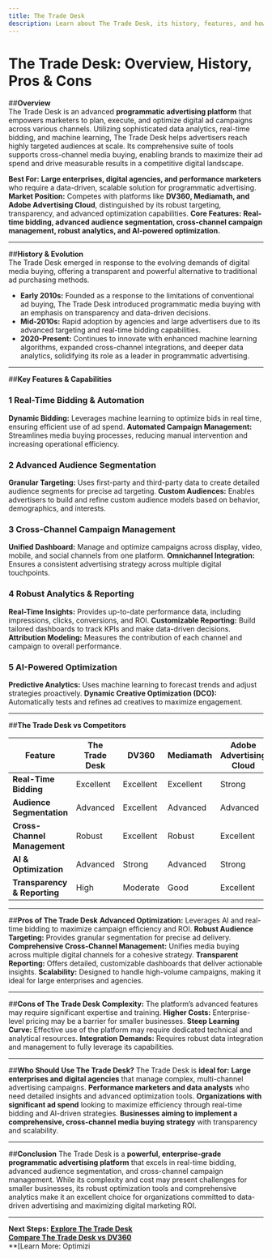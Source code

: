 ```yaml
---
title: The Trade Desk
description: Learn about The Trade Desk, its history, features, and how it compares to other programmatic advertising platforms.
---
```


# **The Trade Desk: Overview, History, Pros & Cons**

##**Overview**  
The Trade Desk is an advanced **programmatic advertising platform** that empowers marketers to plan, execute, and optimize digital ad campaigns across various channels. Utilizing sophisticated data analytics, real-time bidding, and machine learning, The Trade Desk helps advertisers reach highly targeted audiences at scale. Its comprehensive suite of tools supports cross-channel media buying, enabling brands to maximize their ad spend and drive measurable results in a competitive digital landscape.

 **Best For:** **Large enterprises, digital agencies, and performance marketers** who require a data-driven, scalable solution for programmatic advertising.
 **Market Position:** Competes with platforms like **DV360, Mediamath, and Adobe Advertising Cloud**, distinguished by its robust targeting, transparency, and advanced optimization capabilities.
 **Core Features:** **Real-time bidding, advanced audience segmentation, cross-channel campaign management, robust analytics, and AI-powered optimization.**

---

##**History & Evolution**  
The Trade Desk emerged in response to the evolving demands of digital media buying, offering a transparent and powerful alternative to traditional ad purchasing methods.

- **Early 2010s:** Founded as a response to the limitations of conventional ad buying, The Trade Desk introduced programmatic media buying with an emphasis on transparency and data-driven decisions.
- **Mid-2010s:** Rapid adoption by agencies and large advertisers due to its advanced targeting and real-time bidding capabilities.
- **2020-Present:** Continues to innovate with enhanced machine learning algorithms, expanded cross-channel integrations, and deeper data analytics, solidifying its role as a leader in programmatic advertising.

---

##**Key Features & Capabilities**

### **1 Real-Time Bidding & Automation**
 **Dynamic Bidding:** Leverages machine learning to optimize bids in real time, ensuring efficient use of ad spend.
 **Automated Campaign Management:** Streamlines media buying processes, reducing manual intervention and increasing operational efficiency.

### **2 Advanced Audience Segmentation**
 **Granular Targeting:** Uses first-party and third-party data to create detailed audience segments for precise ad targeting.
 **Custom Audiences:** Enables advertisers to build and refine custom audience models based on behavior, demographics, and interests.

### **3 Cross-Channel Campaign Management**
 **Unified Dashboard:** Manage and optimize campaigns across display, video, mobile, and social channels from one platform.
 **Omnichannel Integration:** Ensures a consistent advertising strategy across multiple digital touchpoints.

### **4 Robust Analytics & Reporting**
 **Real-Time Insights:** Provides up-to-date performance data, including impressions, clicks, conversions, and ROI.
 **Customizable Reporting:** Build tailored dashboards to track KPIs and make data-driven decisions.
 **Attribution Modeling:** Measures the contribution of each channel and campaign to overall performance.

### **5 AI-Powered Optimization**
 **Predictive Analytics:** Uses machine learning to forecast trends and adjust strategies proactively.
 **Dynamic Creative Optimization (DCO):** Automatically tests and refines ad creatives to maximize engagement.

---

##**The Trade Desk vs Competitors**

| Feature                        | The Trade Desk      | DV360              | Mediamath         | Adobe Advertising Cloud |
|--------------------------------|---------------------|--------------------|-------------------|-------------------------|
| **Real-Time Bidding**          |  Excellent        |  Excellent       |  Excellent      |  Strong               |
| **Audience Segmentation**      |  Advanced         |  Excellent       |  Advanced       |  Advanced             |
| **Cross-Channel Management**   |  Robust           |  Excellent       |  Robust         |  Excellent            |
| **AI & Optimization**          |  Advanced         |  Strong          |  Advanced       |  Strong               |
| **Transparency & Reporting**   |  High             |  Moderate        |  Good           |  Excellent            |

---

##**Pros of The Trade Desk**
 **Advanced Optimization:** Leverages AI and real-time bidding to maximize campaign efficiency and ROI.
 **Robust Audience Targeting:** Provides granular segmentation for precise ad delivery.
 **Comprehensive Cross-Channel Management:** Unifies media buying across multiple digital channels for a cohesive strategy.
 **Transparent Reporting:** Offers detailed, customizable dashboards that deliver actionable insights.
 **Scalability:** Designed to handle high-volume campaigns, making it ideal for large enterprises and agencies.

---

##**Cons of The Trade Desk**
 **Complexity:** The platform’s advanced features may require significant expertise and training.
 **Higher Costs:** Enterprise-level pricing may be a barrier for smaller businesses.
 **Steep Learning Curve:** Effective use of the platform may require dedicated technical and analytical resources.
 **Integration Demands:** Requires robust data integration and management to fully leverage its capabilities.

---

##**Who Should Use The Trade Desk?**
The Trade Desk is **ideal for:**
 **Large enterprises and digital agencies** that manage complex, multi-channel advertising campaigns.
 **Performance marketers and data analysts** who need detailed insights and advanced optimization tools.
 **Organizations with significant ad spend** looking to maximize efficiency through real-time bidding and AI-driven strategies.
 **Businesses aiming to implement a comprehensive, cross-channel media buying strategy** with transparency and scalability.

---

##**Conclusion**
The Trade Desk is a **powerful, enterprise-grade programmatic advertising platform** that excels in real-time bidding, advanced audience segmentation, and cross-channel campaign management. While its complexity and cost may present challenges for smaller businesses, its robust optimization tools and comprehensive analytics make it an excellent choice for organizations committed to data-driven advertising and maximizing digital marketing ROI.

---

 **Next Steps:**
 **[Explore The Trade Desk](https://www.thetradedesk.com/)**  
 **[Compare The Trade Desk vs DV360](#)**  
 **[Learn More: Optimizi
